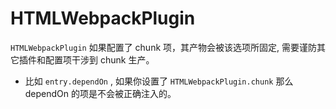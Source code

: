 # HTMLWebpackPlugin

`HTMLWebpackPlugin` 如果配置了 chunk 项，其产物会被该选项所固定, 需要谨防其它插件和配置项干涉到 chunk 生产。
  + 比如 `entry.dependOn` , 如果你设置了 `HTMLWebpackPlugin.chunk` 那么 dependOn 的项是不会被正确注入的。